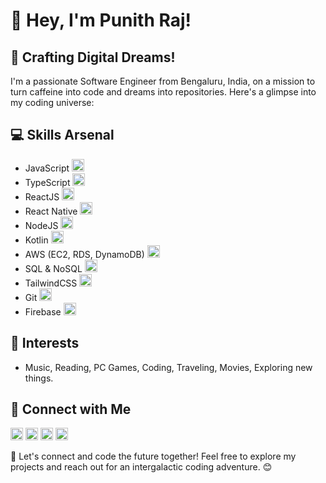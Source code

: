 # 👋 Hey, I'm Punith Raj!

## 🚀 Crafting Digital Dreams!

I'm a passionate Software Engineer from Bengaluru, India, on a mission to turn caffeine into code and dreams into repositories. Here's a glimpse into my coding universe:

## 💻 Skills Arsenal

- JavaScript <img src="https://simpleicons.org/icons/javascript.svg" width="20"/>
- TypeScript <img src="https://simpleicons.org/icons/typescript.svg" width="20"/>
- ReactJS <img src="https://simpleicons.org/icons/react.svg" width="20"/>
- React Native <img src="https://simpleicons.org/icons/react.svg" width="20"/>
- NodeJS <img src="https://simpleicons.org/icons/nodedotjs.svg" width="20"/>
- Kotlin <img src="https://simpleicons.org/icons/kotlin.svg" width="20"/>
- AWS (EC2, RDS, DynamoDB) <img src="https://simpleicons.org/icons/amazonaws.svg" width="20"/>
- SQL & NoSQL <img src="https://simpleicons.org/icons/databricks.svg" width="20"/>
- TailwindCSS <img src="https://simpleicons.org/icons/tailwindcss.svg" width="20"/>
- Git <img src="https://simpleicons.org/icons/git.svg" width="20"/>
- Firebase <img src="https://simpleicons.org/icons/firebase.svg" width="20"/>

## 🌈 Interests

- Music, Reading, PC Games, Coding, Traveling, Movies, Exploring new things.

## 🔗 Connect with Me

[<img src="https://simpleicons.org/icons/linkedin.svg" width="20" height="20"/>](https://www.linkedin.com/in/punith-raj-t)
[<img src="https://simpleicons.org/icons/twitter.svg" width="20" height="20"/>](https://twitter.com/punithrajT21)
[<img src="https://simpleicons.org/icons/github.svg" width="20" height="20"/>](https://github.com/punithraj21)
[<img src="https://simpleicons.org/icons/codepen.svg" width="20" height="20"/>](https://punith.bio.link)


🚀 Let's connect and code the future together! Feel free to explore my projects and reach out for an intergalactic coding adventure. 😊
